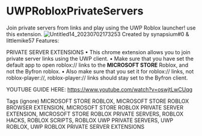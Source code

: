 # UWPRobloxPrivateServers
Join private servers from links and play using the UWP Roblox launcher! use this extension.
![Untitled14_20230702173253](https://github.com/synapsium0/UWPRobloxPrivateServers/assets/145914733/9f78d53c-83d6-4aa0-8eab-7a6beef9ea7a)
Created by synapsium#0 & littlemike57
Features:

PRIVATE SERVER EXTENSIONS
• This chrome extension allows you to join private server links using the UWP client.
   • Make sure that you have set the default app to open roblox:// links to the **MICROSOFT STORE** Roblox, and not the Byfron roblox.
   • Also make sure that you set it for roblox:// links, not roblox-player://, roblox-player:// links should stay set to the Byfron client.
 
YOUTUBE GUIDE HERE:
https://www.youtube.com/watch?v=oswjtLwCUqg

Tags (ignore)
MICROSOFT STORE ROBLOX, MICROSOFT STORE ROBLOX BROWSER EXTENSION, MICROSOFT STORE ROBLOX PRIVATE SERVER EXTENSION, MICROSOFT STORE ROBLOX PRIVATE SERVERS, ROBLOX HACKS, ROBLOX SCRIPTS, ROBLOX UWP PRIVATE SERVERS, UWP ROBLOX, UWP ROBLOX PRIVATE SERVER EXTENSIONS
